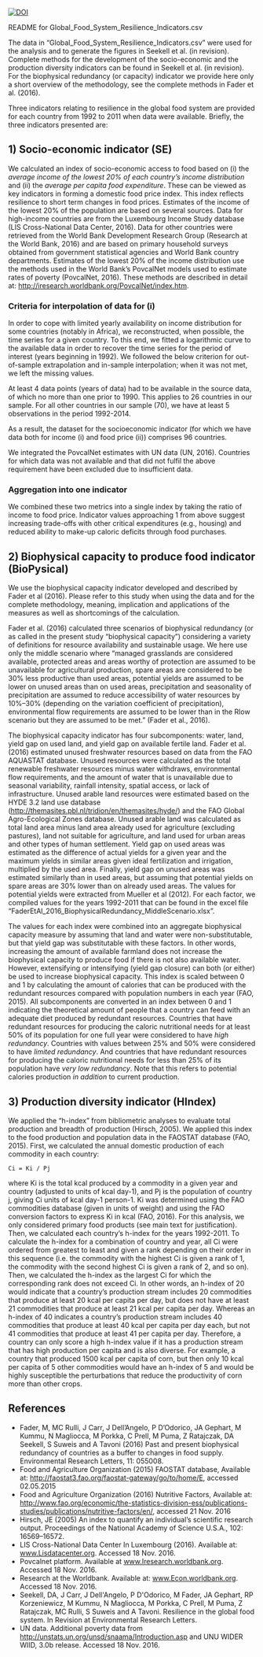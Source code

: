 [![DOI](https://zenodo.org/badge/DOI/10.5281/zenodo.192394.svg)](https://doi.org/10.5281/zenodo.192394)

README for Global_Food_System_Resilience_Indicators.csv

The data in “Global_Food_System_Resilience_Indicators.csv” were used for the analysis and to generate the figures in Seekell et al. (in revision). Complete methods for the development of the socio-economic and the production diversity indicators can be found in Seekell et al. (in revision). For the biophysical redundancy (or capacity) indicator we provide here only a short overview of the methodology, see the complete methods in Fader et al. (2016).

Three indicators relating to resilience in the global food system are provided for each country from 1992 to 2011 when data were available. Briefly, the three indicators presented are:


## 1) Socio-economic indicator (SE)

We calculated an index of socio-economic access to food based on (i) the *average income of the lowest 20% of each country’s income distribution* and (ii) the *average per capita food expenditure*. These can be viewed as key indicators in forming a domestic food price index. This index reflects resilience to short term changes in food prices. Estimates of the income of the lowest 20% of the population are based on several sources. Data for high-income countries are from the Luxembourg Income Study database (LIS Cross-National Data Center, 2016). Data for other countries were retrieved from the World Bank Development Research Group (Research at the World Bank, 2016) and are based on primary household surveys obtained from government statistical agencies and World Bank country departments. Estimates of the lowest 20% of the income distribution use the methods used in the World Bank’s PovcalNet models used to estimate rates of poverty (PovcalNet, 2016). These methods are described in detail at: http://iresearch.worldbank.org/PovcalNet/index.htm. 

### Criteria for interpolation of data for (i)

In order to cope with limited yearly availability on income distribution for some countries (notably in Africa), we reconstructed, when possible, the time series for a given country. To this end, we fitted a logarithmic curve to the available data in order to recover the time series for the period of interest (years beginning in 1992). We followed the below criterion for out-of-sample extrapolation and in-sample interpolation; when it was not met, we left the missing values.

At least 4 data points (years of data) had to be available in the source data, of which no more than one prior to 1990. This applies to 26 countries in our sample. 
For all other countries in our sample (70), we have at least 5 observations in the period 1992-2014.

As a result, the dataset for the socioeconomic indicator (for which we have data both for income (i) and food price (ii)) comprises 96 countries. 

We integrated the PovcalNet estimates with UN data (UN, 2016). Countries for which data was not available and that did not fulfil the above requirement have been excluded due to insufficient data.

### Aggregation into one indicator

We combined these two metrics into a single index by taking the ratio of income to food price. Indicator values approaching 1 from above suggest increasing trade-offs with other critical expenditures (e.g., housing) and reduced ability to make-up caloric deficits through food purchases. 

## 2) Biophysical capacity to produce food indicator (BioPysical)

We use the biophysical capacity indicator developed and described by Fader et al (2016). Please refer to this study when using the data and for the complete methodology, meaning, implication and applications of the measures as well as shortcomings of the calculation.

Fader et al. (2016) calculated three scenarios of biophysical redundancy (or as called in the present study “biophysical capacity”) considering a variety of definitions for resource availability and sustainable usage. We here use only the middle scenario where “managed grasslands are considered available, protected areas and areas worthy of protection are assumed to be unavailable for agricultural production, spare areas are considered to be 30% less productive than used areas, potential yields are assumed to be lower on unused areas than on used areas, precipitation and seasonality of precipitation are assumed to reduce accessibility of water resources by 10%–30% (depending on the variation coefficient of precipitation), environmental flow requirements are assumed to be lower than in the Rlow scenario but they are assumed to be met.” (Fader et al., 2016).  

The biophysical capacity indicator has four subcomponents: water, land, yield gap on used land, and yield gap on available fertile land. Fader et al. (2016) estimated unused freshwater resources based on data from the FAO AQUASTAT database. Unused resources were calculated as the total renewable freshwater resources minus water withdraws, environmental flow requirements, and the amount of water that is unavailable due to seasonal variability, rainfall intensity, spatial access, or lack of infrastructure. Unused arable land resources were estimated based on the HYDE 3.2 land use database (http://themasites.pbl.nl/tridion/en/themasites/hyde/) and the FAO Global Agro-Ecological Zones database. Unused arable land was calculated as total land area minus land area already used for agriculture (excluding pastures), land not suitable for agriculture, and land used for urban areas and other types of human settlement. Yield gap on used areas was estimated as the difference of actual yields for a given year and the maximum yields in similar areas given ideal fertilization and irrigation, multiplied by the used area. Finally, yield gap on unused areas was estimated similarly than in used areas, but assuming that potential yields on spare areas are 30% lower than on already used areas. The values for potential yields were extracted from Mueller et al (2012). For each factor, we compiled values for the years 1992-2011 that can be found in the excel file “FaderEtAl_2016_BiophysicalRedundancy_MiddleScenario.xlsx”. 

The values for each index were combined into an aggregate biophysical capacity measure by assuming that land and water were non-substitutable, but that yield gap was substitutable with these factors. In other words, increasing the amount of available farmland does not increase the biophysical capacity to produce food if there is not also available water. However, extensifying or intensifying (yield gap closure) can both (or either) be used to increase biophysical capacity. This index is scaled between 0 and 1 by calculating the amount of calories that can be produced with the redundant resources compared with population numbers in each year (FAO, 2015). All subcomponents are converted in an index between 0 and 1 indicating the theoretical amount of people that a country can feed with an adequate diet produced by redundant resources. Countries that have redundant resources for producing the caloric nutritional needs for at least 50% of its population for one full year were considered to have *high redundancy*. Countries with values between 25% and 50% were considered to have *limited redundancy*. And countries that have redundant resources for producing the caloric nutritional needs for less than 25% of its population have *very low redundancy*. Note that this refers to potential calories production *in addition* to current production.

## 3) Production diversity indicator (HIndex)

We applied the “h-index” from bibliometric analyses to evaluate total production and breadth of production (Hirsch, 2005). We applied this index to the food production and population data in the FAOSTAT database (FAO, 2015). First, we calculated the annual domestic production of each commodity in each country:

`Ci = Ki / Pj`

where Ki is the total kcal produced by a commodity in a given year and country (adjusted to units of kcal day-1), and Pj is the population of country j, giving Ci units of kcal day-1 person-1. Ki was determined using the FAO commodities database (given in units of weight) and using the FAO conversion factors to express Ki in kcal (FAO, 2016). For this analysis, we only considered primary food products (see main text for justification). Then, we calculated each country’s h-index for the years 1992-2011. 
To calculate the h-index for a combination of country and year, all Ci were ordered from greatest to least and given a rank depending on their order in this sequence (i.e. the commodity with the highest Ci is given a rank of 1, the commodity with the second highest Ci is given a rank of 2, and so on). Then, we calculated the h-index as the largest Ci for which the corresponding rank does not exceed Ci. In other words, an h-index of 20 would indicate that a country’s production stream includes 20 commodities that produce at least 20 kcal per capita per day, but does not have at least 21 commodities that produce at least 21 kcal per capita per day. Whereas an h-index of 40 indicates a country’s production stream includes 40 commodities that produce at least 40 kcal per capita per day each, but not 41 commodities that produce at least 41 per capita per day. Therefore, a country can only score a high h-index value if it has a production stream that has high production per capita and is also diverse. For example, a country that produced 1500 kcal per capita of corn, but then only 10 kcal per capita of 5 other commodities would have an h-index of 5 and would be highly susceptible the perturbations that reduce the productivity of corn more than other crops. 

## References

* Fader, M, MC Rulli, J Carr, J Dell’Angelo, P D’Odorico, JA Gephart, M Kummu, N Magliocca, M Porkka, C Prell, M Puma, Z Ratajczak, DA Seekell, S Suweis and A Tavoni (2016) Past and present biophysical redundancy of countries as a buffer to changes in food supply. Environmental Research Letters, 11: 055008.
* Food and Agriculture Organization (2015) FAOSTAT database, Available at: http://faostat3.fao.org/faostat-gateway/go/to/home/E, accessed 02.05.2015
* Food and Agriculture Organization (2016) Nutritive Factors, Available at: http://www.fao.org/economic/the-statistics-division-ess/publications-studies/publications/nutritive-factors/en/, accessed 21 Nov. 2016
* Hirsch, JE (2005) An index to quantify an individual’s scientific research output. Proceedings of the National Academy of Science U.S.A., 102: 16569–16572.
* LIS Cross-National Data Center In Luxembourg (2016). Available at: www.Lisdatacenter.org. Accessed 18 Nov. 2016.
* Povcalnet platform. Available at www.Iresearch.worldbank.org. Accessed 18 Nov. 2016.
* Research at the Worldbank. Available at: www.Econ.worldbank.org. Accessed 18 Nov. 2016.
* Seekell, DA, J Carr, J Dell'Angelo, P D'Odorico, M Fader, JA Gephart, RP Korzeniewicz, M Kummu, N Magliocca, M Porkka, C Prell, M Puma, Z Ratajczak, MC Rulli, S Suweis and A Tavoni. Resilience in the global food system. In Revision at Environmental Research Letters.
* UN data. Additional poverty data from http://unstats.un.org/unsd/snaama/Introduction.asp and UNU WIDER WIID, 3.0b release. Accessed 18 Nov. 2016.




